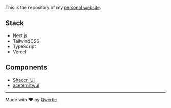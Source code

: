 This is the repository of my [personal website](https://qwertic.dev).

## Stack

- Next.js
- TailwindCSS
- TypeScript
- Vercel

## Components

- [Shadcn UI](https://ui.shadcn.com)
- [aceternity/ui](https://ui.aceternity.com)

---

Made with ❤️ by [Qwertic](https://github.com/qwertic)
